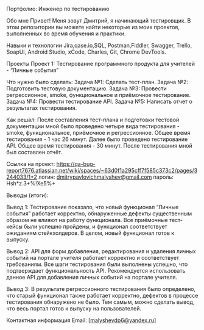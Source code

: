Портфолио: Инженер по тестированию

Обо мне
Привет! Меня зовут Дмитрий, я начинающий тестировщик.
В этом репозитории вы можете найти некоторые из моих проектов, выполненных во время обучения и практики.

Навыки и технологии
Jira,qase.io,SQL, Postman,Fiddler, Swagger, Trello,
SoapUI, Android Studio, xCode, Charles, Git, Chrome DevTools.

Проекты
Проект 1: Тестирование программного продукта для учителей - “Личные события”

Что нужно было сделать:
Задача №1: Сделать тест-план.
Задача №2: Подготовить тестовую документацию.
Задача №3: Провести регрессионное, smoke, функциональное и приёмочное тестирование.
Задача №4: Провести тестирование API.
Задача №5: Написать отчет о результатах тестирования.

Как решал:
После составления тест-плана и подготовки тестовой документации мной было проведено четыре вида тестирования - smoke, функциональное, приёмочное и регрессионное. Общее время тестирования - 1 час 26 минут. Далее было проведено тестирование API. Общее время тестирования - 30 минут. После тестирования мной был составлен отчёт.

Ссылка на проект: https://qa-bug-report7676.atlassian.net/wiki/spaces/~63d0f1a295cff7f585c373c2/pages/3244033/1+2
логин: dmitrypavlovichmalyshev@gmail.com
пароль: Hsh*z.3+%!Xe5%+

Выводы (итоги):

Вывод 1: Тестирование показало, что новый функционал “Личные события” работает корректно, обнаруженные дефекты существенным образом не влияют на работу функционала. Все приёмочные тест-кейсы были успешно пройдены, и функционал соответствует ожиданиям стейкхолдеров. В целом, новый функционал готов к выпуску.

Вывод 2: API для форм добавления, редактирования и удаления личных событий на портале учителя работает корректно и соответствует требованиям. Все шаги тестирования были выполнены успешно, что подтверждает функциональность API. Рекомендуется использовать данное API для добавления личных событий на портале учителя.

Вывод 3: В результате регрессионного тестирования было определено, что старый функционал также работает корректно, дефектов в процессе тестирования обнаружено не было. Тем самым, можно сделать вывод, что весь портал готов к выпуску на пользователей.

Контактная информация
Email: [malyshevdp6@yandex.ru]
